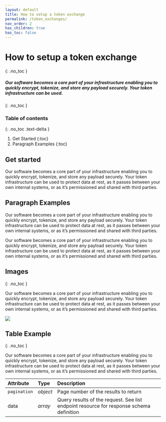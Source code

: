 ```yaml
---
layout: default
title: How to setup a token exchange
permalink: /token_exchanges/
nav_order: 2
has_children: true
has_toc: false
---
```

# How to setup a token exchange
{: .no_toc }

##### Our software becomes a core part of your infrastructure enabling you to quickly encrypt, tokenize, and store any payload securely. Your token infrastructure can be used.
{: .no_toc }

### Table of contents
{: .no_toc .text-delta }

1. Get Started
{:toc}
2. Paragraph Examples
{:toc}


## Get started

Our software becomes a core part of your infrastructure enabling you to quickly encrypt, tokenize, and store any payload securely. Your token infrastructure can be used to protect data at rest, as it passes between your own internal systems, or as it’s permissioned and shared with third parties.


## Paragraph Examples

Our software becomes a core part of your infrastructure enabling you to quickly encrypt, tokenize, and store any payload securely. Your token infrastructure can be used to protect data at rest, as it passes between your own internal systems, or as it’s permissioned and shared with third parties.

Our software becomes a core part of your infrastructure enabling you to quickly encrypt, tokenize, and store any payload securely. Your token infrastructure can be used to protect data at rest, as it passes between your own internal systems, or as it’s permissioned and shared with third parties.


## Images
{: .no_toc }

Our software becomes a core part of your infrastructure enabling you to quickly encrypt, tokenize, and store any payload securely. Your token infrastructure can be used to protect data at rest, as it passes between your own internal systems, or as it’s permissioned and shared with third parties.

<img src="../assets/images/Example-B.svg">

## Table Example
{: .no_toc }

Our software becomes a core part of your infrastructure enabling you to quickly encrypt, tokenize, and store any payload securely. Your token infrastructure can be used to protect data at rest, as it passes between your own internal systems, or as it’s permissioned and shared with third parties.

| Attribute        | Type         | Description |
|:-------------|:------------------|:------|
| `pagination` | _object_ | Page number of the results to return  |
| data         | _array_   | Query results of the request. See list endpoint resource for response schema definition  |